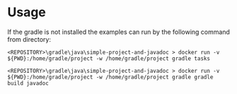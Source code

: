 
# Usage

If the gradle is not installed the examples can run by the following command from directory:

`<REPOSITORY>\gradle\java\simple-project-and-javadoc > docker run -v ${PWD}:/home/gradle/project -w /home/gradle/project gradle tasks`

`<REPOSITORY>\gradle\java\simple-project-and-javadoc > docker run -v ${PWD}:/home/gradle/project -w /home/gradle/project gradle gradle build javadoc`
